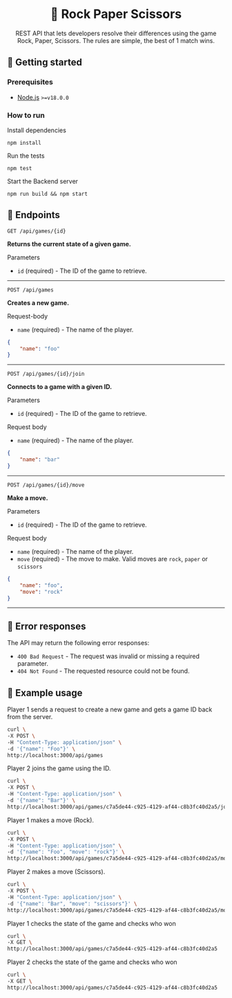 <div align="center">
  <h1>🎲 Rock Paper Scissors </h1>
    <p>
    REST API that lets developers resolve their differences using the game Rock, Paper, Scissors. The rules are simple, the best of 1 match wins.
  </p>
</div>

## 🚀 Getting started

### Prerequisites

- [Node.js](https://nodejs.org/en/) `>=v18.0.0`

### How to run

Install dependencies

```
npm install
```

Run the tests

```
npm test
```

Start the Backend server

```
npm run build && npm start
```

## 🌌 Endpoints

`GET /api/games/{id}`

**Returns the current state of a given game.**

Parameters

- `id` (required) - The ID of the game to retrieve.

---

`POST /api/games`

**Creates a new game.**

Request-body

- `name` (required) - The name of the player.

```JSON
{
    "name": "foo"
}
```

---

`POST /api/games/{id}/join`

**Connects to a game with a given ID.**

Parameters

- `id` (required) - The ID of the game to retrieve.

Request body

- `name` (required) - The name of the player.

```JSON
{
    "name": "bar"
}
```

---

`POST /api/games/{id}/move`

**Make a move.**

Parameters

- `id` (required) - The ID of the game to retrieve.

Request body

- `name` (required) - The name of the player.
- `move` (required) - The move to make. Valid moves are `rock`, `paper` or `scissors`

```JSON
{
    "name": "foo",
    "move": "rock"
}
```

---

## 🚨 Error responses

The API may return the following error responses:

- `400 Bad Request` - The request was invalid or missing a required parameter.
- `404 Not Found` - The requested resource could not be found.

## 💬 Example usage

Player 1 sends a request to create a new game and gets a game ID back
from the server.

```bash
curl \
-X POST \
-H "Content-Type: application/json" \
-d '{"name": "Foo"}' \
http://localhost:3000/api/games
```

Player 2 joins the game using the ID.

```bash
curl \
-X POST \
-H "Content-Type: application/json" \
-d '{"name": "Bar"}' \
http://localhost:3000/api/games/c7a5de44-c925-4129-af44-c8b3fc40d2a5/join
```

Player 1 makes a move (Rock).

```bash
curl \
-X POST \
-H "Content-Type: application/json" \
-d '{"name": "Foo", "move": "rock"}' \
http://localhost:3000/api/games/c7a5de44-c925-4129-af44-c8b3fc40d2a5/move
```

Player 2 makes a move (Scissors).

```bash
curl \
-X POST \
-H "Content-Type: application/json" \
-d '{"name": "Bar", "move": "scissors"}' \
http://localhost:3000/api/games/c7a5de44-c925-4129-af44-c8b3fc40d2a5/move
```

Player 1 checks the state of the game and checks who won

```bash
curl \
-X GET \
http://localhost:3000/api/games/c7a5de44-c925-4129-af44-c8b3fc40d2a5
```

Player 2 checks the state of the game and checks who won

```bash
curl \
-X GET \
http://localhost:3000/api/games/c7a5de44-c925-4129-af44-c8b3fc40d2a5
```
